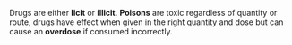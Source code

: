 Drugs are either **licit** or **illicit**. **Poisons** are toxic regardless of quantity or route, drugs have effect when given in the right quantity and dose but can cause an **overdose** if consumed incorrectly.